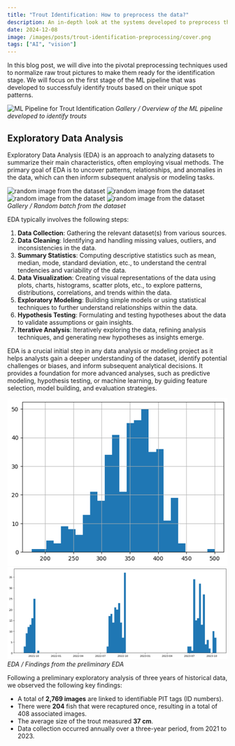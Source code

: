 ```yaml
---
title: "Trout Identification: How to preprocess the data?"
description: An in-depth look at the systems developed to preprocess the raw images in order to identify trouts using computer vision techniques.
date: 2024-12-08
image: /images/posts/trout-identification-preprocessing/cover.png
tags: ["AI", "vision"]
---
```


In this blog post, we will dive into the pivotal preprocessing techniques used to normalize raw trout pictures to make them ready for the identification stage. We will focus on the first stage of the ML pipeline that was developed to successfuly identify trouts based on their unique spot patterns.

![ML Pipeline for Trout Identification](/images/projects/trout_identification/pipeline.png)
*Gallery / Overview of the ML pipeline developed to identify trouts*

## Exploratory Data Analysis

Exploratory Data Analysis (EDA) is an approach to analyzing datasets to
summarize their main characteristics, often employing visual methods. The
primary goal of EDA is to uncover patterns, relationships, and anomalies in the
data, which can then inform subsequent analysis or modeling tasks.

<div class="gallery-box">
  <div class="gallery">
    <img src="./images/raw/1.jpg" loading="lazy" alt="random image from the dataset" \>
    <img src="./images/raw/2.jpg" loading="lazy" alt="random image from the dataset" \>
    <img src="./images/raw/3.jpg" loading="lazy" alt="random image from the dataset" \>
    <img src="./images/raw/4.jpg" loading="lazy" alt="random image from the dataset" \>
  </div>
  <em>Gallery / Random batch from the dataset</em>
</div>

EDA typically involves the following steps:

1. __Data Collection__: Gathering the relevant dataset(s) from various sources.
2. __Data Cleaning__: Identifying and handling missing values, outliers, and
   inconsistencies in the data.
3. __Summary Statistics__: Computing descriptive statistics such as mean,
   median, mode, standard deviation, etc., to understand the central tendencies
and variability of the data.
4. __Data Visualization__: Creating visual representations of the data using
   plots, charts, histograms, scatter plots, etc., to explore patterns,
distributions, correlations, and trends within the data.
5. __Exploratory Modeling__: Building simple models or using statistical
   techniques to further understand relationships within the data.
6. __Hypothesis Testing__: Formulating and testing hypotheses about the data to
   validate assumptions or gain insights.
7. __Iterative Analysis__: Iteratively exploring the data, refining analysis
   techniques, and generating new hypotheses as insights emerge.

EDA is a crucial initial step in any data analysis or modeling project as it
helps analysts gain a deeper understanding of the dataset, identify potential
challenges or biases, and inform subsequent analytical decisions. It provides a
foundation for more advanced analyses, such as predictive modeling, hypothesis
testing, or machine learning, by guiding feature selection, model building, and
evaluation strategies.

<div class="gallery-box">
  <div class="gallery">
    <img src="./images/eda/fish_size_distribution.png" loading="lazy" alt="Fish Size Distribution" title="Fish Size Distribution" \>
    <img src="./images/eda/fish_capture_timeseries.png" loading="lazy" alt="Fish Captures Timeseries" title="Fish Captures Timeseries" \>
  </div>
  <em>EDA / Findings from the preliminary EDA</em>
</div>

Following a preliminary exploratory analysis of three
years of historical data, we observed the following key
findings:

- A total of __2,769 images__ are linked to identifiable PIT tags (ID numbers).
- There were __204__ fish that were recaptured once, resulting in a total of 408 associated images.
- The average size of the trout measured __37 cm__.
- Data collection occurred annually over a three-year period, from 2021 to 2023.
